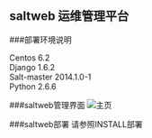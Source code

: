 
saltweb 运维管理平台
-
###部署环境说明

Centos 6.2<br>
Django 1.6.2<br>
Salt-master 2014.1.0-1<br>
Python 2.6.6<br>

###saltweb管理界面
![主页](https://github.com/hhr66/saltweb/raw/master/%E4%B8%BB%E9%A1%B5.jpg)

###saltweb部署
请参照INSTALL部署
